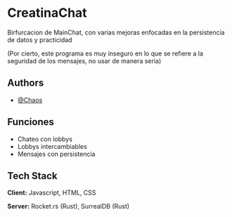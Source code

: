 
# CreatinaChat

Birfurcacion de MainChat, con varias mejoras enfocadas en la persistencia de datos y practicidad

(Por cierto, este programa es muy inseguro en lo que se refiere a la seguridad de los mensajes, no usar de manera seria)

## Authors

- [@Chaos](https://github.com/Gonanf)


## Funciones

- Chateo con lobbys
- Lobbys intercambiables
- Mensajes con persistencia


## Tech Stack

**Client:** Javascript, HTML, CSS

**Server:** Rocket.rs (Rust), SurrealDB (Rust)


